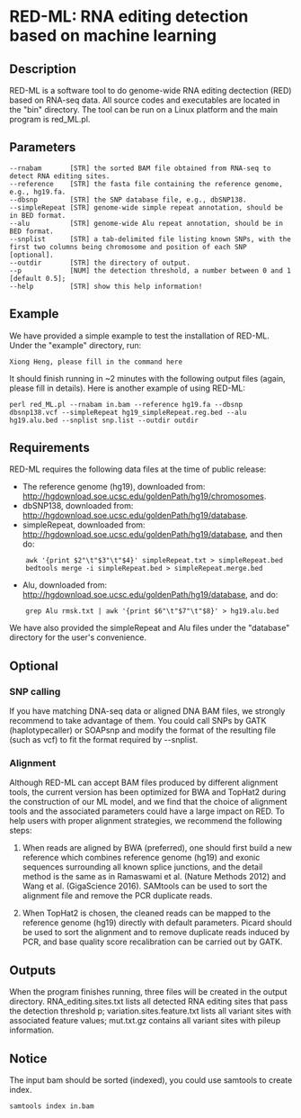 # RED-ML: RNA editing detection based on machine learning

## Description

RED-ML is a software tool to do genome-wide RNA editing dectection (RED) based on RNA-seq data. All source codes and executables are located in the "bin" directory. The tool can be run on a Linux platform and the main program is red_ML.pl.

## Parameters

    --rnabam       [STR] the sorted BAM file obtained from RNA-seq to detect RNA editing sites.
    --reference    [STR] the fasta file containing the reference genome, e.g., hg19.fa.
    --dbsnp        [STR] the SNP database file, e.g., dbSNP138.
    --simpleRepeat [STR] genome-wide simple repeat annotation, should be in BED format.
    --alu          [STR] genome-wide Alu repeat annotation, should be in BED format.
    --snplist      [STR] a tab-delimited file listing known SNPs, with the first two columns being chromosome and position of each SNP [optional].
    --outdir       [STR] the directory of output.
    --p            [NUM] the detection threshold, a number between 0 and 1 [default 0.5];
    --help         [STR] show this help information!

## Example

We have provided a simple example to test the installation of RED-ML. Under the "example" directory, run:

   	Xiong Heng, please fill in the command here

It should finish running in ~2 minutes with the following output files (again, please fill in details). Here is another example of using RED-ML:

   	perl red_ML.pl --rnabam in.bam --reference hg19.fa --dbsnp dbsnp138.vcf --simpleRepeat hg19_simpleRepeat.reg.bed --alu hg19.alu.bed --snplist snp.list --outdir outdir

## Requirements

RED-ML requires the following data files at the time of public release:
- The reference genome (hg19), downloaded from: http://hgdownload.soe.ucsc.edu/goldenPath/hg19/chromosomes.
- dbSNP138, downloaded from: http://hgdownload.soe.ucsc.edu/goldenPath/hg19/database.
- simpleRepeat, downloaded from: http://hgdownload.soe.ucsc.edu/goldenPath/hg19/database, and then do:
```
	awk '{print $2"\t"$3"\t"$4}' simpleRepeat.txt > simpleRepeat.bed
	bedtools merge -i simpleRepeat.bed > simpleRepeat.merge.bed
```   
- Alu, downloaded from: http://hgdownload.soe.ucsc.edu/goldenPath/hg19/database, and do:
```
	grep Alu rmsk.txt | awk '{print $6"\t"$7"\t"$8}' > hg19.alu.bed
```
We have also provided the simpleRepeat and Alu files under the "database" directory for the user's convenience.

## Optional

### SNP calling

If you have matching DNA-seq data or aligned DNA BAM files, we strongly recommend to take advantage of them. You could call SNPs by GATK (haplotypecaller) or SOAPsnp and modify the format of the resulting file (such as vcf) to fit the format required by --snplist.
    
### Alignment

Although RED-ML can accept BAM files produced by different alignment tools, the current version has been optimized for BWA and TopHat2 during the construction of our ML model, and we find that the choice of alignment tools and the associated parameters could have a large impact on RED. To help users with proper alignment strategies, we recommend the following steps:

1. When reads are aligned by BWA (preferred), one should first build a new reference which combines reference genome (hg19) and exonic sequences surrounding all known splice junctions, and the detail method is the same as in Ramaswami et al. (Nature Methods 2012) and Wang et al. (GigaScience 2016). SAMtools can be used to sort the alignment file and remove the PCR duplicate reads.

2. When TopHat2 is chosen, the cleaned reads can be mapped to the reference genome (hg19) directly with default parameters. Picard should be used to sort the alignment and to remove duplicate reads induced by PCR, and base quality score recalibration can be carried out by GATK.
    
## Outputs

When the program finishes running, three files will be created in the output directory. RNA_editing.sites.txt lists all detected RNA editing sites that pass the detection threshold p; variation.sites.feature.txt lists all variant sites with associated feature values; mut.txt.gz contains all variant sites with pileup information.

## Notice

The input bam should be sorted (indexed), you could use samtools to create index.

    samtools index in.bam

